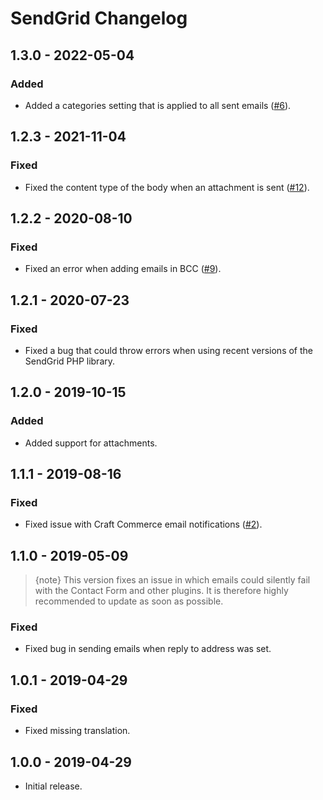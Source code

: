 # SendGrid Changelog

## 1.3.0 - 2022-05-04
### Added
- Added a categories setting that is applied to all sent emails ([#6](https://github.com/putyourlightson/craft-sendgrid/issues/6)).

## 1.2.3 - 2021-11-04
### Fixed
- Fixed the content type of the body when an attachment is sent ([#12](https://github.com/putyourlightson/craft-sendgrid/issues/12)).

## 1.2.2 - 2020-08-10
### Fixed
- Fixed an error when adding emails in BCC ([#9](https://github.com/putyourlightson/craft-sendgrid/issues/9)).

## 1.2.1 - 2020-07-23
### Fixed
- Fixed a bug that could throw errors when using recent versions of the SendGrid PHP library.

## 1.2.0 - 2019-10-15
### Added
- Added support for attachments.

## 1.1.1 - 2019-08-16
### Fixed
- Fixed issue with Craft Commerce email notifications ([#2](https://github.com/putyourlightson/craft-sendgrid/issues/2)).

## 1.1.0 - 2019-05-09
> {note} This version fixes an issue in which emails could silently fail with the Contact Form and other plugins. It is therefore highly recommended to update as soon as possible.

### Fixed
- Fixed bug in sending emails when reply to address was set.

## 1.0.1 - 2019-04-29
### Fixed
- Fixed missing translation.

## 1.0.0 - 2019-04-29
- Initial release.
